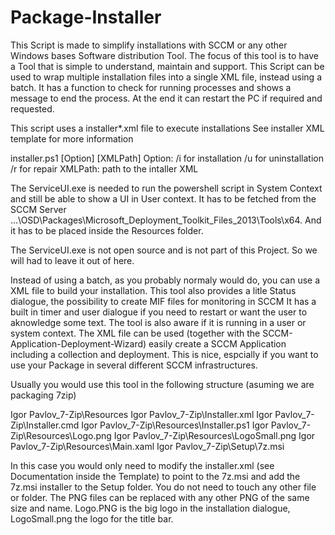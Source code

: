 # Package-Installer

  This Script is made to simplify installations with SCCM or any other Windows bases Software distribution Tool.
  The focus of this tool is to have a Tool that is simple to understand, maintain and support.
  This Script can be used to wrap multiple installation files into a single XML file, instead using a batch.
  It has a function to check for running processes and shows a message to end the process.
  At the end it can restart the PC if required and requested. 

  This script uses a installer*.xml file to execute installations
  See installer XML template for more information

  installer.ps1 [Option] [XMLPath]
  Option:
    /i for installation
    /u for uninstallation
    /r for repair
  XMLPath:
    path to the intaller XML  


The ServiceUI.exe is needed to run the powershell script in System Context and still be able to show a UI in User context. It has to be fetched from the SCCM Server ...\OSD\Packages\Microsoft_Deployment_Toolkit_Files_2013\Tools\x64.
And it has to be placed inside the Resources folder.

The ServiceUI.exe is not open source and is not part of this Project. So we will had to leave it out of here.

Instead of using a batch, as you probably normaly would do, you can use a XML file to build your installation. 
This tool also provides a litle Status dialogue, the possibility to create MIF files for monitoring in SCCM 
It has a built in timer and user dialogue if you need to restart or want the user to aknowledge some text. 
The tool is also aware if it is running in a user or system context. 
The XML file can be used (together with the SCCM-Application-Deployment-Wizard) easily create a SCCM Application 
including a collection and deployment. This is nice, espcially if you want to use your Package in several 
different SCCM infrastructures.

Usually you would use this tool in the following structure (asuming we are packaging 7zip)

Igor Pavlov_7-Zip\Resources
Igor Pavlov_7-Zip\Installer.xml
Igor Pavlov_7-Zip\Installer.cmd
Igor Pavlov_7-Zip\Resources\Installer.ps1
Igor Pavlov_7-Zip\Resources\Logo.png
Igor Pavlov_7-Zip\Resources\LogoSmall.png
Igor Pavlov_7-Zip\Resources\Main.xaml
Igor Pavlov_7-Zip\Setup\7z.msi

In this case you would only need to modify the installer.xml (see Documentation inside the Template) to point to the 7z.msi and
add the 7z.msi installer to the Setup folder.
You do not need to touch any other file or folder. 
The PNG files can be replaced with any other PNG of the same size and name.
Logo.PNG is the big logo in the installation dialogue, LogoSmall.png the logo for the title bar.
